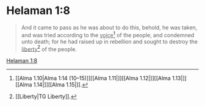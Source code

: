 # Helaman 1:8

> And it came to pass as he was about to do this, behold, he was taken, and was tried according to the <u>voice</u>[^a] of the people, and condemned unto death; for he had raised up in rebellion and sought to destroy the <u>liberty</u>[^b] of the people.

[Helaman 1:8](https://www.churchofjesuschrist.org/study/scriptures/bofm/hel/1?lang=eng&id=p8#p8)


[^a]: [[Alma 1.10|Alma 1:14 (10–15)]][[Alma 1.11|]][[Alma 1.12|]][[Alma 1.13|]][[Alma 1.14|]][[Alma 1.15|]].  
[^b]: [[Liberty|TG Liberty]].  
